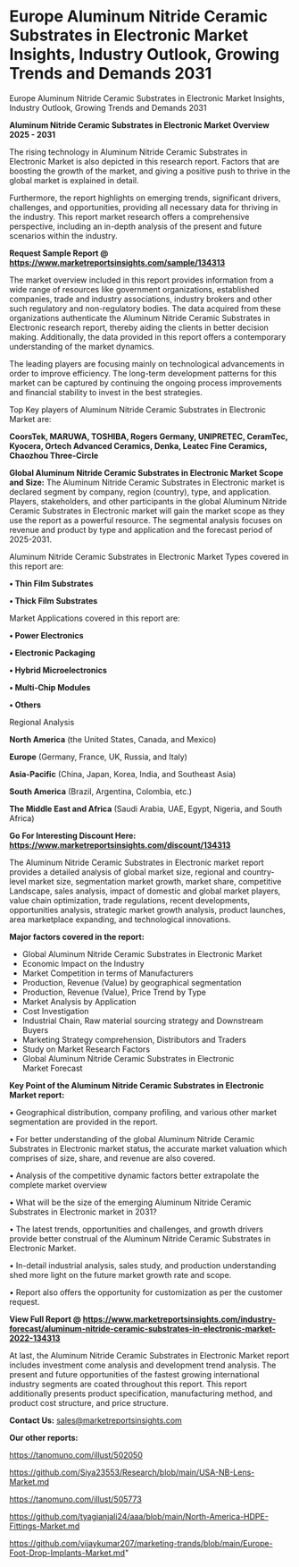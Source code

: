 # Europe Aluminum Nitride Ceramic Substrates in Electronic Market Insights, Industry Outlook, Growing Trends and Demands 2031
Europe Aluminum Nitride Ceramic Substrates in Electronic Market Insights, Industry Outlook, Growing Trends and Demands 2031

<Strong> Aluminum Nitride Ceramic Substrates in Electronic Market Overview 2025 - 2031</strong>

The rising technology in Aluminum Nitride Ceramic Substrates in Electronic Market is also depicted in this research report. Factors that are boosting the growth of the market, and giving a positive push to thrive in the global market is explained in detail.

Furthermore, the report highlights on emerging trends, significant drivers, challenges, and opportunities, providing all necessary data for thriving in the industry. This report market research offers a comprehensive perspective, including an in-depth analysis of the present and future scenarios within the industry.

<strong>Request Sample Report @ <a href=https://www.marketreportsinsights.com/sample/134313>https://www.marketreportsinsights.com/sample/134313</a></strong>

The market overview included in this report provides information from a wide range of resources like government organizations, established companies, trade and industry associations, industry brokers and other such regulatory and non-regulatory bodies. The data acquired from these organizations authenticate the Aluminum Nitride Ceramic Substrates in Electronic research report, thereby aiding the clients in better decision making. Additionally, the data provided in this report offers a contemporary understanding of the market dynamics.

The leading players are focusing mainly on technological advancements in order to improve efficiency. The long-term development patterns for this market can be captured by continuing the ongoing process improvements and financial stability to invest in the best strategies.

Top Key players of Aluminum Nitride Ceramic Substrates in Electronic Market are:

<strong>CoorsTek, MARUWA, TOSHIBA, Rogers Germany, UNIPRETEC, CeramTec, Kyocera, Ortech Advanced Ceramics, Denka, Leatec Fine Ceramics, Chaozhou Three-Circle</strong>

<strong><b>Global Aluminum Nitride Ceramic Substrates in Electronic Market Scope and Size:</b></strong>
The Aluminum Nitride Ceramic Substrates in Electronic market is declared segment by company, region (country), type, and application. Players, stakeholders, and other participants in the global Aluminum Nitride Ceramic Substrates in Electronic market will gain the market scope as they use the report as a powerful resource. The segmental analysis focuses on revenue and product by type and application and the forecast period of 2025-2031.

Aluminum Nitride Ceramic Substrates in Electronic Market Types covered in this report are:

<strong>• Thin Film Substrates

• Thick Film Substrates</strong>

Market Applications covered in this report are:

<strong>• Power Electronics

• Electronic Packaging

• Hybrid Microelectronics

• Multi-Chip Modules

• Others</strong> 

Regional Analysis

<strong>North America</strong> (the United States, Canada, and Mexico)

<strong>Europe</strong> (Germany, France, UK, Russia, and Italy)

<strong>Asia-Pacific</strong> (China, Japan, Korea, India, and Southeast Asia)

<strong>South America</strong> (Brazil, Argentina, Colombia, etc.)

<strong>The Middle East and Africa</strong> (Saudi Arabia, UAE, Egypt, Nigeria, and South Africa)

<strong>Go For Interesting Discount Here: <a href=https://www.marketreportsinsights.com/discount/134313>https://www.marketreportsinsights.com/discount/134313</a></strong>

The Aluminum Nitride Ceramic Substrates in Electronic market report provides a detailed analysis of global market size, regional and country-level market size, segmentation market growth, market share, competitive Landscape, sales analysis, impact of domestic and global market players, value chain optimization, trade regulations, recent developments, opportunities analysis, strategic market growth analysis, product launches, area marketplace expanding, and technological innovations.

<strong><b>Major factors covered in the report:</b></strong>
<ul>
  <li>Global Aluminum Nitride Ceramic Substrates in Electronic Market </li>
  <li>Economic Impact on the Industry</li>
  <li>Market Competition in terms of Manufacturers</li>
  <li>Production, Revenue (Value) by geographical segmentation</li>
  <li>Production, Revenue (Value), Price Trend by Type</li>
  <li>Market Analysis by Application</li>
  <li>Cost Investigation</li>
  <li>Industrial Chain, Raw material sourcing strategy and Downstream Buyers</li>
  <li>Marketing Strategy comprehension, Distributors and Traders</li>
  <li>Study on Market Research Factors</li>
  <li>Global Aluminum Nitride Ceramic Substrates in Electronic Market Forecast</li>
</ul>

<strong><b>Key Point of the Aluminum Nitride Ceramic Substrates in Electronic Market report:</b></strong>

• Geographical distribution, company profiling, and various other market segmentation are provided in the report.

• For better understanding of the global Aluminum Nitride Ceramic Substrates in Electronic market status, the accurate market valuation which comprises of size, share, and revenue are also covered.

• Analysis of the competitive dynamic factors better extrapolate the complete market overview

• What will be the size of the emerging Aluminum Nitride Ceramic Substrates in Electronic market in 2031?

• The latest trends, opportunities and challenges, and growth drivers provide better construal of the Aluminum Nitride Ceramic Substrates in Electronic Market.

• In-detail industrial analysis, sales study, and production understanding shed more light on the future market growth rate and scope.

• Report also offers the opportunity for customization as per the customer request.

<strong><b>View Full Report @ <a href=https://www.marketreportsinsights.com/industry-forecast/aluminum-nitride-ceramic-substrates-in-electronic-market-2022-134313>https://www.marketreportsinsights.com/industry-forecast/aluminum-nitride-ceramic-substrates-in-electronic-market-2022-134313</a></b></strong>


At last, the Aluminum Nitride Ceramic Substrates in Electronic Market report includes investment come analysis and development trend analysis. The present and future opportunities of the fastest growing international industry segments are coated throughout this report. This report additionally presents product specification, manufacturing method, and product cost structure, and price structure.

<strong>Contact Us:</strong>
sales@marketreportsinsights.com

<strong>Our other reports:</strong>

<a href=https://tanomuno.com/illust/502050>https://tanomuno.com/illust/502050</a>

<a href=https://github.com/Siya23553/Research/blob/main/USA-NB-Lens-Market.md>https://github.com/Siya23553/Research/blob/main/USA-NB-Lens-Market.md</a>

<a href=https://tanomuno.com/illust/505773>https://tanomuno.com/illust/505773</a>

<a href=https://github.com/tyagianjali24/aaa/blob/main/North-America-HDPE-Fittings-Market.md>https://github.com/tyagianjali24/aaa/blob/main/North-America-HDPE-Fittings-Market.md</a>

<a href=https://github.com/vijaykumar207/marketing-trands/blob/main/Europe-Foot-Drop-Implants-Market.md>https://github.com/vijaykumar207/marketing-trands/blob/main/Europe-Foot-Drop-Implants-Market.md</a>"
